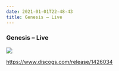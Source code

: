 ```yaml
---
date: 2021-01-01T22-48-43
title: Genesis – Live
---
```

### Genesis – Live

![](dayone-moment://C290DE62283246F790A3C1F223E0BF6B)

https://www.discogs.com/release/1426034
